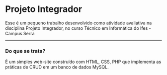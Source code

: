 # Projeto Integrador

Esse é um pequeno trabalho desenvolvido como atividade avaliativa na disciplina Projeto Integrador, no curso Técnico em Informática do Ifes - Campus Serra

----



### Do que se trata?

É um simples web-site construído com HTML, CSS, PHP que implementa as práticas de CRUD em um banco de dados MySQL.



